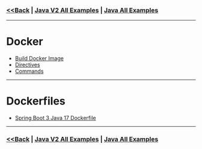 ### [<<Back](../README.md) | [Java V2 All Examples](https://github.com/avinashbabudonthu/java/blob/master/java-v2/README.md) | [Java All Examples](https://github.com/avinashbabudonthu/java/blob/master/README.md)
------
# Docker
* [Build Docker Image](files/build-docker-image.md)
* [Directives](files/directives.md)
* [Commands](files/commands.md)
------
# Dockerfiles
* [Spring Boot 3 Java 17 Dockerfile](files/spring-boot-3-java-17-dockerfile.md)
------
### [<<Back](../README.md) | [Java V2 All Examples](https://github.com/avinashbabudonthu/java/blob/master/java-v2/README.md) | [Java All Examples](https://github.com/avinashbabudonthu/java/blob/master/README.md)
